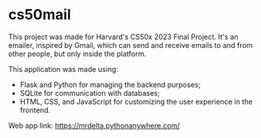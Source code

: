 # cs50mail
This project was made for Harvard's CS50x 2023 Final Project.
It's an emailer, inspired by Gmail, which can send and receive emails to and from other people, but only inside the platform.

This application was made using:
* Flask and Python for managing the backend purposes;
* SQLite for communication with databases;
* HTML, CSS, and JavaScript for customizing the user experience in the frontend.

Web app link: https://mrdelta.pythonanywhere.com/
